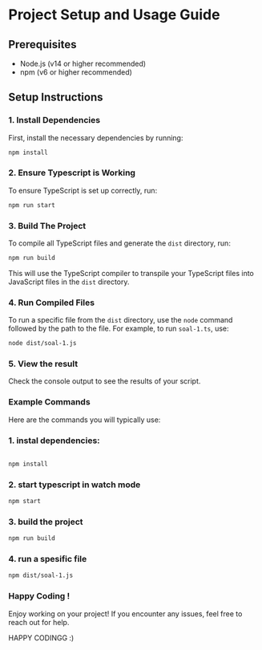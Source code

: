 # Project Setup and Usage Guide

## Prerequisites

- Node.js (v14 or higher recommended)
- npm (v6 or higher recommended)

## Setup Instructions

### 1. Install Dependencies

First, install the necessary dependencies by running:

```sh
npm install
```

### 2. Ensure Typescript is Working

To ensure TypeScript is set up correctly, run:

```sh
npm run start
```

### 3. Build The Project

To compile all TypeScript files and generate the `dist` directory, run:

```sh
npm run build
```

This will use the TypeScript compiler to transpile your TypeScript files into JavaScript files in the `dist` directory.

### 4. Run Compiled Files

To run a specific file from the `dist` directory, use the `node` command followed by the path to the file. For example, to run `soal-1.ts`, use:

```sh
node dist/soal-1.js
```

### 5. View the result

Check the console output to see the results of your script.

### Example Commands

Here are the commands you will typically use:

### 1. instal dependencies:

```sh

npm install

```

### 2. start typescript in watch mode

```sh
npm start
```

### 3. build the project

```sh
npm run build
```

### 4. run a spesific file

```sh
npm dist/soal-1.js
```

### Happy Coding !

Enjoy working on your project! If you encounter any issues, feel free to reach out for help.

HAPPY CODINGG :)

